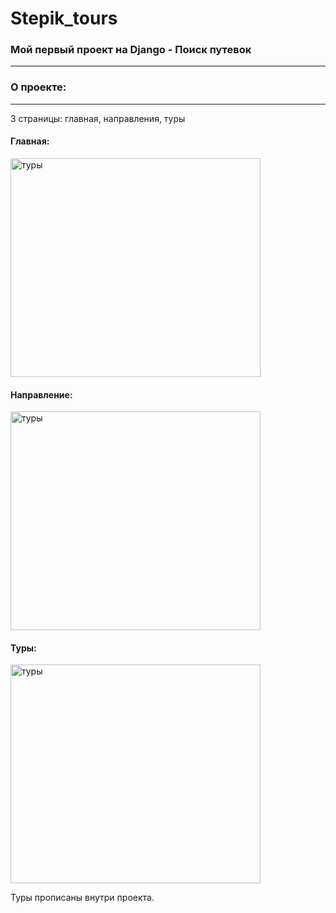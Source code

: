 # Stepik_tours
<h3>Мой первый проект на Django - Поиск путевок</h3>
<hr>
<h3>О проекте: </h3>
<hr>
<p>3 страницы: главная, направления, туры
<h4>Главная:</h4>
<img src="https://i.postimg.cc/Hn4yZtgp/main.png" width="400" height="350" alt="туры">
<h4>Направление:</h4>
<img src="https://i.postimg.cc/BbWTw6PC/dep.png" width="400" height="350" alt="туры">
<h4>Туры:</h4>
<img src="https://i.postimg.cc/1td6VzKQ/tur.png" width="400" height="350" alt="туры">
<p>Туры прописаны внутри проекта.


